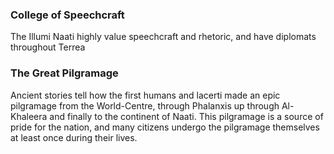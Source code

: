 ### College of Speechcraft

The Illumi Naati highly value speechcraft and rhetoric, and have diplomats throughout Terrea

### The Great Pilgramage

Ancient stories tell how the first humans and lacerti made an epic pilgramage from the World-Centre, through Phalanxis up through Al-Khaleera and finally to the continent of Naati. This pilgramage is a source of pride for the nation, and many citizens undergo the pilgramage themselves at least once during their lives.
